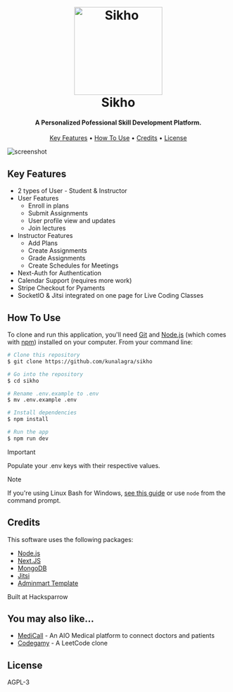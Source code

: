 <h1 align="center">
  <br>
  <a href="https://sikhoapp.vercel.app/"><img src="https://raw.githubusercontent.com/kunalagra/sikho/main/public/assets/logo/Logo-1.svg" alt="Sikho" width="200"></a>
  <br>
  Sikho
  <br>
</h1>

<h4 align="center">A Personalized Pofessional Skill Development Platform.</h4>

<p align="center">
  <a href="#key-features">Key Features</a> •
  <a href="#how-to-use">How To Use</a> •
  <a href="#credits">Credits</a> •
  <a href="#license">License</a>
</p>

![screenshot](https://raw.githubusercontent.com/kunalagra/sikho/main/public/assets/screenshot.png)

## Key Features

* 2 types of User - Student & Instructor
* User Features
  - Enroll in plans
  - Submit Assignments
  - User profile view and updates
  - Join lectures
* Instructor Features
  - Add Plans
  - Create Assignments
  - Grade Assignments
  - Create Schedules for Meetings
* Next-Auth for Authentication
* Calendar Support (requires more work)
* Stripe Checkout for Pyaments 
* SocketIO & Jitsi integrated on one page for Live Coding Classes

## How To Use

To clone and run this application, you'll need [Git](https://git-scm.com) and [Node.js](https://nodejs.org/en/download/) (which comes with [npm](http://npmjs.com)) installed on your computer. From your command line:

```bash
# Clone this repository
$ git clone https://github.com/kunalagra/sikho

# Go into the repository
$ cd sikho

# Rename .env.example to .env
$ mv .env.example .env

# Install dependencies
$ npm install

# Run the app
$ npm run dev
```
> [!IMPORTANT]  
> Populate your .env keys with their respective values. 

> [!NOTE]
> If you're using Linux Bash for Windows, [see this guide](https://www.howtogeek.com/261575/how-to-run-graphical-linux-desktop-applications-from-windows-10s-bash-shell/) or use `node` from the command prompt.

## Credits

This software uses the following packages:

- [Node.js](https://nodejs.org/)
- [Next.JS](https://github.com/vercel/next.js/)
- [MongoDB](https://www.mongodb.com/)
- [Jitsi](https://github.com/jitsi/jitsi)
- [Adminmart Template](https://adminmart.com/product/si-educational-next-js/)

Built at Hacksparrow


## You may also like...

- [MediCall](https://github.com/kunalagra/MediCall) - An AIO Medical platform to connect doctors and patients
- [Codegamy](https://github.com/kunalagra/codegamy) - A LeetCode clone

## License

AGPL-3
